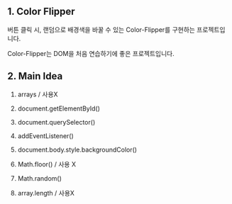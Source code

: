 ## 1. Color Flipper

버튼 클릭 시, 랜덤으로 배경색을 바꿀 수 있는 Color-Flipper를 구현하는 프로젝트입니다.

Color-Flipper는 DOM을 처음 연습하기에 좋은 프로젝트입니다.

## 2. Main Idea

1. arrays / 사용X

2. document.getElementById()

3. document.querySelector()

4. addEventListener()

5. document.body.style.backgroundColor()

6. Math.floor() / 사용 X

7. Math.random()

8. array.length / 사용X
